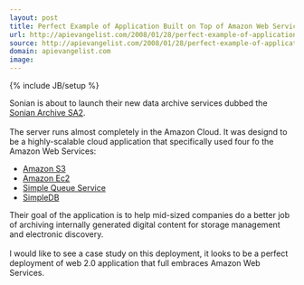```yaml
---
layout: post
title: Perfect Example of Application Built on Top of Amazon Web Services
url: http://apievangelist.com/2008/01/28/perfect-example-of-application-built-on-top-of-amazon-web-services/
source: http://apievangelist.com/2008/01/28/perfect-example-of-application-built-on-top-of-amazon-web-services/
domain: apievangelist.com
image: 
---
```

{% include JB/setup %}<p>Sonian is about to launch their new data archive services dubbed the <a href="http://soniannetworks.com/product.html">Sonian Archive SA2</a>.<br /><br />The server runs almost completely in the Amazon Cloud.  It was designd to be a highly-scalable cloud application that specifically used four fo the Amazon Web Services:<br /><ul class="mainlist"><li><a href="http://www.amazon.com/S3-AWS-home-page-Money/b/ref=sc_fe_l_2?ie=UTF8&amp;node=16427261&amp;no=3435361&amp;me=A36L942TSJ2AJA">Amazon S3</a></li><li><a href="http://www.amazon.com/b/ref=sc_fe_l_2?ie=UTF8&amp;node=201590011&amp;no=3435361&amp;me=A36L942TSJ2AJA">Amazon Ec2</a></li><li><a href="http://www.amazon.com/Simple-Queue-Service-home-page/b/ref=sc_fe_l_2?ie=UTF8&amp;node=13584001&amp;no=3435361&amp;me=A36L942TSJ2AJA">Simple Queue Service</a></li><li><a href="http://www.amazon.com/b/ref=sc_fe_l_2?ie=UTF8&amp;node=342335011&amp;no=3435361&amp;me=A36L942TSJ2AJA">SimpleDB</a><br /></li></ul>Their goal of the application is to help mid-sized companies  do a  better job of archiving internally generated digital content for storage management and electronic discovery.<br /><br />I would like to see a case study on this deployment, it looks to be a perfect deployment of web 2.0 application that full embraces Amazon Web Services.</p>
